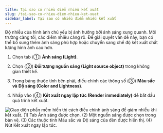 ```yaml
---
title: Tại sao có nhiều điểm nhiễu kết xuất
slug: /tai-sao-co-nhieu-diem-nhieu-ket-xuat
sidebar_label: Tại sao có nhiều điểm nhiễu kết xuất
---
```


Độ nhiễu của hình ảnh chủ yếu bị ảnh hưởng bởi ánh sáng xung quanh. Môi trường càng tối, các điểm nhiễu càng rõ. Để giải quyết vấn đề này, bạn có thể bổ sung thêm ánh sáng phù hợp hoặc chuyển sang chế độ kết xuất chất lượng hình ảnh cao hơn.

1. Chọn tab (①) **Ánh sáng (Light)**.

2. Chọn (②) **Đối tượng nguồn sáng (Light source object)** trong không gian thiết kế.

3. Trong bảng thuộc tính bên phải, điều chỉnh các thông số (③) **Màu sắc và Độ sáng (Color and Lightness)**.

4. Nhấp vào (④) **Kết xuất ngay lập tức (Render immediately)** để bắt đầu quá trình kết xuất.

![Giao diện phần mềm hiển thị cách điều chỉnh ánh sáng để giảm nhiễu khi kết xuất. (1) Tab Ánh sáng được chọn. (2) Một nguồn sáng được chọn trong bản vẽ. (3) Các thuộc tính Màu sắc và Độ sáng của đèn được hiển thị. (4) Nút Kết xuất ngay lập tức.](https://storage.googleapis.com/jegavn_kb/image_jegavn/230.1.png)